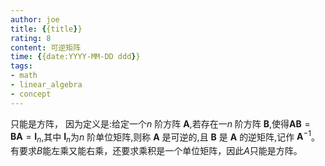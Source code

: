 ```yaml
---
author: joe
title: {{title}}
rating: 8
content: 可逆矩阵
time: {{date:YYYY-MM-DD ddd}}
tags: 
- math
- linear_algebra
- concept
---
```


只能是方阵，
因为定义是:给定一个$n$ 阶方阵 $\mathbf{A}$,若存在一$n$ 阶方阵 $\mathbf{B}$,使得$\mathbf{AB}=\mathbf{BA}=\mathbf{I}_n$,其中 $\mathbf{I}_n$为$n$ 阶单位矩阵,则称 $\mathbf{A}$ 是可逆的,且 $\mathbf{B}$ 是 $\mathbf{A}$ 的逆矩阵,记作 $\mathbf{A}^{-1}$。
有要求$B$能左乘又能右乘，还要求乘积是一个单位矩阵，因此$A$只能是方阵。